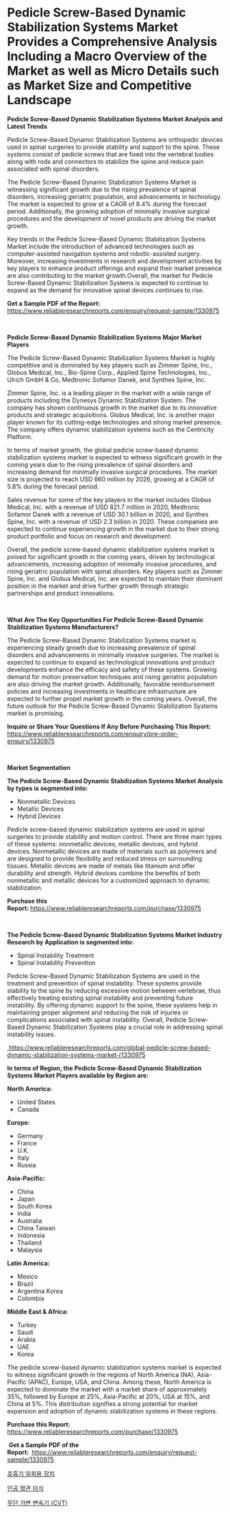 <p><h1>Pedicle Screw-Based Dynamic Stabilization Systems Market Provides a Comprehensive Analysis Including a Macro Overview of the Market as well as Micro Details such as Market Size and Competitive Landscape</h1></p><p><strong>Pedicle Screw-Based Dynamic Stabilization Systems Market Analysis and Latest Trends</strong></p>
<p><p>Pedicle Screw-Based Dynamic Stabilization Systems are orthopedic devices used in spinal surgeries to provide stability and support to the spine. These systems consist of pedicle screws that are fixed into the vertebral bodies along with rods and connectors to stabilize the spine and reduce pain associated with spinal disorders.</p><p>The Pedicle Screw-Based Dynamic Stabilization Systems Market is witnessing significant growth due to the rising prevalence of spinal disorders, increasing geriatric population, and advancements in technology. The market is expected to grow at a CAGR of 8.4% during the forecast period. Additionally, the growing adoption of minimally invasive surgical procedures and the development of novel products are driving the market growth.</p><p>Key trends in the Pedicle Screw-Based Dynamic Stabilization Systems Market include the introduction of advanced technologies such as computer-assisted navigation systems and robotic-assisted surgery. Moreover, increasing investments in research and development activities by key players to enhance product offerings and expand their market presence are also contributing to the market growth.Overall, the market for Pedicle Screw-Based Dynamic Stabilization Systems is expected to continue to expand as the demand for innovative spinal devices continues to rise.</p></p>
<p><strong>Get a Sample PDF of the Report:&nbsp;</strong> <a href="https://www.reliableresearchreports.com/enquiry/request-sample/1330975">https://www.reliableresearchreports.com/enquiry/request-sample/1330975</a></p>
<p>&nbsp;</p>
<p><strong>Pedicle Screw-Based Dynamic Stabilization Systems Major Market Players</strong></p>
<p><p>The Pedicle Screw-Based Dynamic Stabilization Systems Market is highly competitive and is dominated by key players such as Zimmer Spine, Inc., Globus Medical, Inc., Bio-Spine Corp., Applied Spine Technologies, Inc., Ulrich GmbH & Co, Medtronic Sofamor Danek, and Synthes Spine, Inc.</p><p>Zimmer Spine, Inc. is a leading player in the market with a wide range of products including the Dynesys Dynamic Stabilization System. The company has shown continuous growth in the market due to its innovative products and strategic acquisitions. Globus Medical, Inc. is another major player known for its cutting-edge technologies and strong market presence. The company offers dynamic stabilization systems such as the Centricity Platform.</p><p>In terms of market growth, the global pedicle screw-based dynamic stabilization systems market is expected to witness significant growth in the coming years due to the rising prevalence of spinal disorders and increasing demand for minimally invasive surgical procedures. The market size is projected to reach USD 660 million by 2026, growing at a CAGR of 5.8% during the forecast period.</p><p>Sales revenue for some of the key players in the market includes Globus Medical, Inc. with a revenue of USD 821.7 million in 2020, Medtronic Sofamor Danek with a revenue of USD 30.1 billion in 2020, and Synthes Spine, Inc. with a revenue of USD 2.3 billion in 2020. These companies are expected to continue experiencing growth in the market due to their strong product portfolio and focus on research and development.</p><p>Overall, the pedicle screw-based dynamic stabilization systems market is poised for significant growth in the coming years, driven by technological advancements, increasing adoption of minimally invasive procedures, and rising geriatric population with spinal disorders. Key players such as Zimmer Spine, Inc. and Globus Medical, Inc. are expected to maintain their dominant position in the market and drive further growth through strategic partnerships and product innovations.</p></p>
<p>&nbsp;</p>
<p><strong>What Are The Key Opportunities For Pedicle Screw-Based Dynamic Stabilization Systems Manufacturers?</strong></p>
<p><p>The Pedicle Screw-Based Dynamic Stabilization Systems market is experiencing steady growth due to increasing prevalence of spinal disorders and advancements in minimally invasive surgeries. The market is expected to continue to expand as technological innovations and product developments enhance the efficacy and safety of these systems. Growing demand for motion preservation techniques and rising geriatric population are also driving the market growth. Additionally, favorable reimbursement policies and increasing investments in healthcare infrastructure are expected to further propel market growth in the coming years. Overall, the future outlook for the Pedicle Screw-Based Dynamic Stabilization Systems market is promising.</p></p>
<p><strong>Inquire or Share Your Questions If Any Before Purchasing This Report:</strong> <a href="https://www.reliableresearchreports.com/enquiry/pre-order-enquiry/1330975">https://www.reliableresearchreports.com/enquiry/pre-order-enquiry/1330975</a></p>
<p>&nbsp;</p>
<p><strong>Market Segmentation</strong></p>
<p><strong>The Pedicle Screw-Based Dynamic Stabilization Systems Market Analysis by types is segmented into:</strong></p>
<p><ul><li>Nonmetallic Devices</li><li>Metallic Devices</li><li>Hybrid Devices</li></ul></p>
<p><p>Pedicle screw-based dynamic stabilization systems are used in spinal surgeries to provide stability and motion control. There are three main types of these systems: nonmetallic devices, metallic devices, and hybrid devices. Nonmetallic devices are made of materials such as polymers and are designed to provide flexibility and reduced stress on surrounding tissues. Metallic devices are made of metals like titanium and offer durability and strength. Hybrid devices combine the benefits of both nonmetallic and metallic devices for a customized approach to dynamic stabilization.</p></p>
<p><strong>Purchase this Report:&nbsp;</strong><a href="https://www.reliableresearchreports.com/purchase/1330975">https://www.reliableresearchreports.com/purchase/1330975</a></p>
<p>&nbsp;</p>
<p><strong>The Pedicle Screw-Based Dynamic Stabilization Systems Market Industry Research by Application is segmented into:</strong></p>
<p><ul><li>Spinal Instability Treatment</li><li>Spinal Instability Prevention</li></ul></p>
<p><p>Pedicle Screw-Based Dynamic Stabilization Systems are used in the treatment and prevention of spinal instability. These systems provide stability to the spine by reducing excessive motion between vertebrae, thus effectively treating existing spinal instability and preventing future instability. By offering dynamic support to the spine, these systems help in maintaining proper alignment and reducing the risk of injuries or complications associated with spinal instability. Overall, Pedicle Screw-Based Dynamic Stabilization Systems play a crucial role in addressing spinal instability issues.</p></p>
<p><a href="https://www.reliableresearchreports.com/global-pedicle-screw-based-dynamic-stabilization-systems-market-r1330975">&nbsp;https://www.reliableresearchreports.com/global-pedicle-screw-based-dynamic-stabilization-systems-market-r1330975</a></p>
<p><strong>In terms of Region, the Pedicle Screw-Based Dynamic Stabilization Systems Market Players available by Region are:</strong></p>
<p>
    <p> <strong> North America: </strong>
        <ul>
            <li>United States</li>
            <li>Canada</li>
        </ul>
        </p> 
    <p> <strong> Europe: </strong>
        <ul>
            <li>Germany</li>
            <li>France</li>
            <li>U.K.</li>
            <li>Italy</li>
            <li>Russia</li>
        </ul>
        </p> 
    <p> <strong> Asia-Pacific: </strong>
        <ul>
            <li>China</li>
            <li>Japan</li>
            <li>South Korea</li>
            <li>India</li>
            <li>Australia</li>
            <li>China Taiwan</li>
            <li>Indonesia</li>
            <li>Thailand</li>
            <li>Malaysia</li>
        </ul>
        </p> 
    <p> <strong> Latin America: </strong>
        <ul>
            <li>Mexico</li>
            <li>Brazil</li>
            <li>Argentina Korea</li>
            <li>Colombia</li>
        </ul>
        </p> 
    <p> <strong> Middle East & Africa: </strong>
        <ul>
            <li>Turkey</li>
            <li>Saudi</li>
            <li>Arabia</li>
            <li>UAE</li>
            <li>Korea</li>
        </ul>
    </p>
    </p>
<p><p>The pedicle screw-based dynamic stabilization systems market is expected to witness significant growth in the regions of North America (NA), Asia-Pacific (APAC), Europe, USA, and China. Among these, North America is expected to dominate the market with a market share of approximately 35%, followed by Europe at 25%, Asia-Pacific at 20%, USA at 15%, and China at 5%. This distribution signifies a strong potential for market expansion and adoption of dynamic stabilization systems in these regions.</p></p>
<p><strong>Purchase this Report: </strong><a href="https://www.reliableresearchreports.com/purchase/1330975">https://www.reliableresearchreports.com/purchase/1330975</a></p>
<p>&nbsp;<strong>Get a Sample PDF of the Report:&nbsp;&nbsp;</strong><a href="https://www.reliableresearchreports.com/enquiry/request-sample/1330975">https://www.reliableresearchreports.com/enquiry/request-sample/1330975</a></p>
<p><strong></strong></p>
<p><p><a href="https://github.com/Penelolack456456/Market-Research-Report-List-2/blob/main/6078340106821.md">호흡기 일회용 장치</a></p><p><a href="https://github.com/darrellockm3ytan895656/Market-Research-Report-List-2/blob/main/4215013106822.md">인공 혈관 이식</a></p><p><a href="https://github.com/EthaWolf/Market-Research-Report-List-1/blob/main/5507536106823.md">무단 가변 변속기 (CVT)</a></p></p>